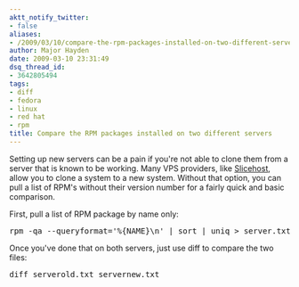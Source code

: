 ```yaml
---
aktt_notify_twitter:
- false
aliases:
- /2009/03/10/compare-the-rpm-packages-installed-on-two-different-servers/
author: Major Hayden
date: 2009-03-10 23:31:49
dsq_thread_id:
- 3642805494
tags:
- diff
- fedora
- linux
- red hat
- rpm
title: Compare the RPM packages installed on two different servers
---
```


Setting up new servers can be a pain if you're not able to clone them from a server that is known to be working. Many VPS providers, like [Slicehost][1], allow you to clone a system to a new system. Without that option, you can pull a list of RPM's without their version number for a fairly quick and basic comparison.

First, pull a list of RPM package by name only:

<pre lang="html">rpm -qa --queryformat='%{NAME}\n' | sort | uniq > server.txt</pre>

Once you've done that on both servers, just use diff to compare the two files:

<pre lang="html">diff serverold.txt servernew.txt</pre>

 [1]: http://slicehost.com/